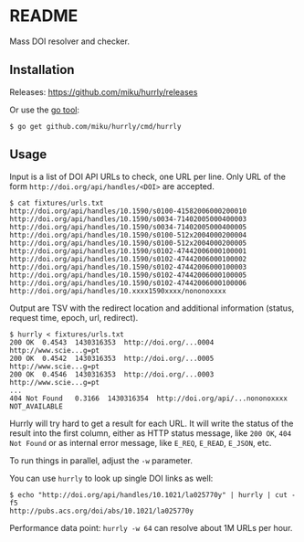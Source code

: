 README
======

Mass DOI resolver and checker.

Installation
------------

Releases: https://github.com/miku/hurrly/releases

Or use the [go tool](https://golang.org/cmd/go/):

    $ go get github.com/miku/hurrly/cmd/hurrly

Usage
-----

Input is a list of DOI API URLs to check, one URL per line.
Only URL of the form `http://doi.org/api/handles/<DOI>` are accepted.

    $ cat fixtures/urls.txt
    http://doi.org/api/handles/10.1590/s0100-41582006000200010
    http://doi.org/api/handles/10.1590/s0034-71402005000400003
    http://doi.org/api/handles/10.1590/s0034-71402005000400005
    http://doi.org/api/handles/10.1590/s0100-512x2004000200004
    http://doi.org/api/handles/10.1590/s0100-512x2004000200005
    http://doi.org/api/handles/10.1590/s0102-47442006000100001
    http://doi.org/api/handles/10.1590/s0102-47442006000100002
    http://doi.org/api/handles/10.1590/s0102-47442006000100003
    http://doi.org/api/handles/10.1590/s0102-47442006000100005
    http://doi.org/api/handles/10.1590/s0102-47442006000100006
    http://doi.org/api/handles/10.xxxx1590xxxx/nononoxxxx

Output are TSV with the redirect location and additional information (status, request time, epoch, url, redirect).

    $ hurrly < fixtures/urls.txt
    200 OK  0.4543  1430316353  http://doi.org/...0004  http://www.scie...g=pt
    200 OK  0.4542  1430316353  http://doi.org/...0005  http://www.scie...g=pt
    200 OK  0.4546  1430316353  http://doi.org/...0003  http://www.scie...g=pt
    ...
    404 Not Found   0.3166  1430316354  http://doi.org/api/...nononoxxxx   NOT_AVAILABLE

Hurrly will try hard to get a result for each URL. It will write the status of the result
into the first column, either as HTTP status message, like `200 OK`, `404 Not Found` or as internal error message,
like `E_REQ`, `E_READ`, `E_JSON`, etc.

To run things in parallel, adjust the `-w` parameter.

You can use `hurrly` to look up single DOI links as well:

    $ echo "http://doi.org/api/handles/10.1021/la025770y" | hurrly | cut -f5
    http://pubs.acs.org/doi/abs/10.1021/la025770y

Performance data point: `hurrly -w 64` can resolve about 1M URLs per hour.
